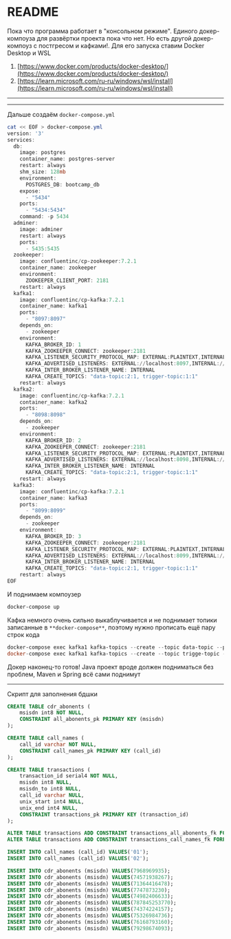 # README

Пока что программа работает в "консольном режиме". Единого докер-компоуза для развёртки проекта пока что нет. Но есть другой докер-компоуз с постгресом и кафками!. Для его запуска ставим Docker Desktop и WSL

1. [https://www.docker.com/products/docker-desktop/](https://www.docker.com/products/docker-desktop/)
2. [https://learn.microsoft.com/ru-ru/windows/wsl/install](https://learn.microsoft.com/ru-ru/windows/wsl/install)

---

---

Дальше создаём `docker-compose.yml` 

```powershell
cat << EOF > docker-compose.yml
version: '3'
services:
  db:
    image: postgres
    container_name: postgres-server
    restart: always
    shm_size: 128mb
    environment:
      POSTGRES_DB: bootcamp_db
    expose:
      - "5434"
    ports:
      - "5434:5434"
    command: -p 5434
  adminer:
    image: adminer
    restart: always
    ports:
      - 5435:5435
  zookeeper:
    image: confluentinc/cp-zookeeper:7.2.1
    container_name: zookeeper
    environment:
      ZOOKEEPER_CLIENT_PORT: 2181
    restart: always
  kafka1:
    image: confluentinc/cp-kafka:7.2.1
    container_name: kafka1
    ports:
      - "8097:8097"
    depends_on:
      - zookeeper
    environment:
      KAFKA_BROKER_ID: 1
      KAFKA_ZOOKEEPER_CONNECT: zookeeper:2181
      KAFKA_LISTENER_SECURITY_PROTOCOL_MAP: EXTERNAL:PLAINTEXT,INTERNAL:PLAINTEXT
      KAFKA_ADVERTISED_LISTENERS: EXTERNAL://localhost:8097,INTERNAL://kafka1:9092
      KAFKA_INTER_BROKER_LISTENER_NAME: INTERNAL
      KAFKA_CREATE_TOPICS: "data-topic:2:1, trigger-topic:1:1"
    restart: always
  kafka2:
    image: confluentinc/cp-kafka:7.2.1
    container_name: kafka2
    ports:
      - "8098:8098"
    depends_on:
      - zookeeper
    environment:
      KAFKA_BROKER_ID: 2
      KAFKA_ZOOKEEPER_CONNECT: zookeeper:2181
      KAFKA_LISTENER_SECURITY_PROTOCOL_MAP: EXTERNAL:PLAINTEXT,INTERNAL:PLAINTEXT
      KAFKA_ADVERTISED_LISTENERS: EXTERNAL://localhost:8098,INTERNAL://kafka2:9092
      KAFKA_INTER_BROKER_LISTENER_NAME: INTERNAL
      KAFKA_CREATE_TOPICS: "data-topic:2:1, trigger-topic:1:1"
    restart: always
  kafka3:
    image: confluentinc/cp-kafka:7.2.1
    container_name: kafka3
    ports:
      - "8099:8099"
    depends_on:
      - zookeeper
    environment:
      KAFKA_BROKER_ID: 3
      KAFKA_ZOOKEEPER_CONNECT: zookeeper:2181
      KAFKA_LISTENER_SECURITY_PROTOCOL_MAP: EXTERNAL:PLAINTEXT,INTERNAL:PLAINTEXT
      KAFKA_ADVERTISED_LISTENERS: EXTERNAL://localhost:8099,INTERNAL://kafka3:9092
      KAFKA_INTER_BROKER_LISTENER_NAME: INTERNAL
      KAFKA_CREATE_TOPICS: "data-topic:2:1, trigger-topic:1:1"
    restart: always
EOF
```

И поднимаем компоузер

```powershell
docker-compose up
```

Кафка немного очень сильно выкаблучивается и не поднимает топики записанные в `**docker-compose**`, поэтому нужно прописать ещё пару строк кода

```powershell
docker-compose exec kafka1 kafka-topics --create --topic data-topic --partitions 2 --replication-factor 1 --if-not-exists --bootstrap-server localhost:9092
docker-compose exec kafka1 kafka-topics --create --topic trigge-topic --partitions 1 --replication-factor 1 --if-not-exists --bootstrap-server localhost:9092
```

Докер наконец-то готов! Java проект вроде должен подниматься без проблем, Maven и Spring всё сами поднимут

---

Скрипт для заполнения бдшки

```sql
CREATE TABLE cdr_abonents (
	msisdn int8 NOT NULL,
	CONSTRAINT all_abonents_pk PRIMARY KEY (msisdn)
);

CREATE TABLE call_names (
	call_id varchar NOT NULL,
	CONSTRAINT call_names_pk PRIMARY KEY (call_id)
);

CREATE TABLE transactions (
	transaction_id serial4 NOT NULL,
	msisdn int8 NULL,
	msisdn_to int8 NULL,
	call_id varchar NULL,
	unix_start int4 NULL,
	unix_end int4 NULL,
	CONSTRAINT transactions_pk PRIMARY KEY (transaction_id)
);

ALTER TABLE transactions ADD CONSTRAINT transactions_all_abonents_fk FOREIGN KEY (msisdn) REFERENCES cdr_abonents(msisdn) ON DELETE SET NULL ON UPDATE CASCADE;
ALTER TABLE transactions ADD CONSTRAINT transactions_call_names_fk FOREIGN KEY (call_id) REFERENCES call_names(call_id) ON DELETE SET NULL ON UPDATE CASCADE;

INSERT INTO call_names (call_id) VALUES('01');
INSERT INTO call_names (call_id) VALUES('02');

INSERT INTO cdr_abonents (msisdn) VALUES(7968969935);
INSERT INTO cdr_abonents (msisdn) VALUES(74571938267);
INSERT INTO cdr_abonents (msisdn) VALUES(71364416478);
INSERT INTO cdr_abonents (msisdn) VALUES(7747873230);
INSERT INTO cdr_abonents (msisdn) VALUES(74982406633);
INSERT INTO cdr_abonents (msisdn) VALUES(787845253770);
INSERT INTO cdr_abonents (msisdn) VALUES(74374224157);
INSERT INTO cdr_abonents (msisdn) VALUES(75326984736);
INSERT INTO cdr_abonents (msisdn) VALUES(76168793160);
INSERT INTO cdr_abonents (msisdn) VALUES(79298674093);
```
